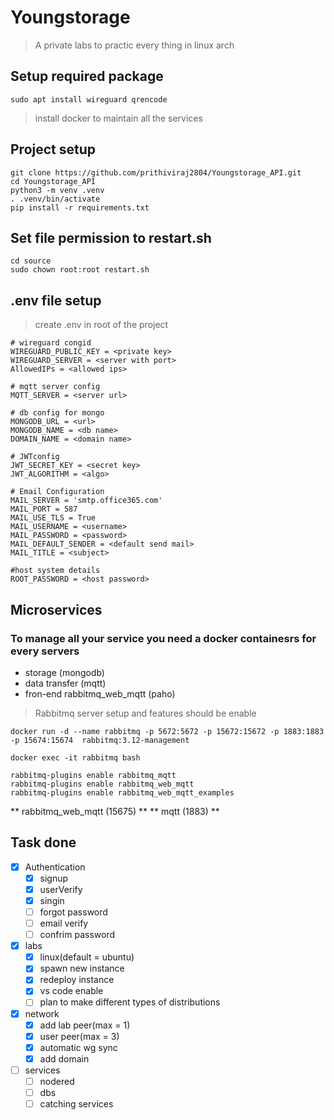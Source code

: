 # Youngstorage

> A private labs to practic every thing in linux arch

## Setup required package

```
sudo apt install wireguard qrencode
```
> install docker to maintain all the services

## Project setup
```
git clone https://github.com/prithiviraj2804/Youngstorage_API.git
cd Youngstorage_API
python3 -m venv .venv
. .venv/bin/activate
pip install -r requirements.txt
```
## Set file permission to restart.sh
```
cd source
sudo chown root:root restart.sh
```

## .env file setup

> create .env in root of the project

```
# wireguard congid
WIREGUARD_PUBLIC_KEY = <private key>
WIREGUARD_SERVER = <server with port>
AllowedIPs = <allowed ips> 

# mqtt server config
MQTT_SERVER = <server url>

# db config for mongo
MONGODB_URL = <url>
MONGODB_NAME = <db name>
DOMAIN_NAME = <domain name>

# JWTconfig
JWT_SECRET_KEY = <secret key>
JWT_ALGORITHM = <algo>

# Email Configuration
MAIL_SERVER = 'smtp.office365.com'
MAIL_PORT = 587
MAIL_USE_TLS = True
MAIL_USERNAME = <username>
MAIL_PASSWORD = <password>
MAIL_DEFAULT_SENDER = <default send mail>
MAIL_TITLE = <subject>

#host system details
ROOT_PASSWORD = <host password>
```

## Microservices 

### To manage all your service you need a docker containesrs for every servers

- storage (mongodb)
- data transfer (mqtt)
- fron-end rabbitmq_web_mqtt (paho)

> Rabbitmq server setup and features should be enable

```
docker run -d --name rabbitmq -p 5672:5672 -p 15672:15672 -p 1883:1883  -p 15674:15674  rabbitmq:3.12-management

docker exec -it rabbitmq bash

rabbitmq-plugins enable rabbitmq_mqtt
rabbitmq-plugins enable rabbitmq_web_mqtt 
rabbitmq-plugins enable rabbitmq_web_mqtt_examples
```
** rabbitmq_web_mqtt (15675) **
** mqtt (1883) **

## Task done

- [x] Authentication
    - [x] signup
    - [x] userVerify
    - [x] singin
    - [ ] forgot password
    - [ ] email verify
    - [ ] confrim password
- [x] labs
    - [x] linux(default = ubuntu)
    - [x] spawn new instance
    - [x] redeploy instance
    - [x] vs code enable
    - [ ] plan to make different types of distributions
- [x] network
    - [x] add lab peer(max = 1)
    - [x] user peer(max = 3)
    - [x] automatic wg sync
    - [x] add domain
- [ ] services
    - [ ] nodered
    - [ ] dbs
    - [ ] catching services
